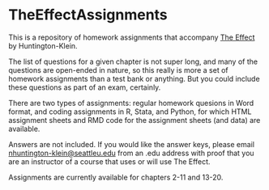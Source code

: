 # TheEffectAssignments

This is a repository of homework assignments that accompany [The Effect](https://theeffectbook.net) by Huntington-Klein.

The list of questions for a given chapter is not super long, and many of the questions are open-ended in nature, so this really is more a set of homework assignments than a test bank or anything. But you could include these questions as part of an exam, certainly.

There are two types of assignments: regular homework quesions in Word format, and coding assignments in R, Stata, and Python, for which HTML assignment sheets and RMD code for the assignment sheets (and data) are available.

Answers are not included. If you would like the answer keys, please email nhuntington-klein@seattleu.edu from an .edu address with proof that you are an instructor of a course that uses or will use The Effect.

Assignments are currently available for chapters 2-11 and 13-20.
